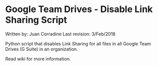 <h1>Google Team Drives - Disable Link Sharing Script</h1>

Written by: Juan Corradine
Last revision: 3/Feb/2018

Python script that disables Link Sharing for all files in all Google Team Drives (G Suite) in an organization.

Read wiki for more information.
